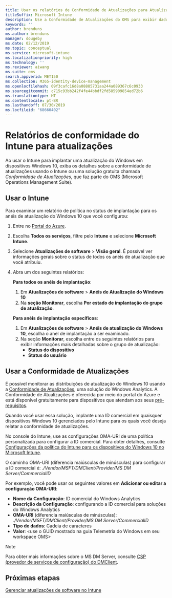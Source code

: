 ```yaml
---
title: Usar os relatórios de Conformidade de Atualizações para Atualizações do Windows no Microsoft Intune
titleSuffix: Microsoft Intune
description: Use a Conformidade de Atualizações do OMS para exibir dados de relatório para Atualizações do Windows implantadas com o Intune.
keywords: ''
author: brenduns
ms.author: brenduns
manager: dougeby
ms.date: 02/12/2019
ms.topic: conceptual
ms.service: microsoft-intune
ms.localizationpriority: high
ms.technology: ''
ms.reviewer: aiwang
ms.suite: ems
search.appverid: MET150
ms.collection: M365-identity-device-management
ms.openlocfilehash: 09f3cafc16d8a08885731aa244a089367c6c0933
ms.sourcegitcommit: c715c93bb242f4fe44bbdf2fd585909854ed72b6
ms.translationtype: HT
ms.contentlocale: pt-BR
ms.lasthandoff: 07/30/2019
ms.locfileid: "68660402"
---
```

# <a name="intune-compliance-reports-for-updates"></a>Relatórios de conformidade do Intune para atualizações
Ao usar o Intune para implantar uma atualização do Windows em dispositivos Windows 10, exiba os detalhes sobre a conformidade de atualizações usando o Intune ou uma solução gratuita chamada *Conformidade de Atualizações*, que faz parte do OMS (Microsoft Operations Management Suite).

## <a name="use-intune"></a>Usar o Intune
Para examinar um relatório de política no status de implantação para os anéis de atualização do Windows 10 que você configurou: 
1. Entre no [Portal do Azure](https://portal.azure.com/).
2. Escolha **Todos os serviços**, filtre pelo **Intune** e selecione **Microsoft Intune**.
3. Selecione **Atualizações de software** > **Visão geral**. É possível ver informações gerais sobre o status de todos os anéis de atualização que você atribuiu.
4. Abra um dos seguintes relatórios:  

   **Para todos os anéis de implantação**:
   1. Em **Atualizações de software** > **Anéis de Atualização do Windows 10**
   2. Na **seção Monitorar**, escolha **Por estado de implantação do grupo de atualização**.  

   **Para anéis de implantação específicos**:  

   1. Em **Atualizações de software** > **Anéis de atualização do Windows 10**, escolha o anel de implantação a ser examinado.  
   2. Na seção **Monitorar**, escolha entre os seguintes relatórios para exibir informações mais detalhadas sobre o grupo de atualização:  
      - **Status do dispositivo**  
      - **Status do usuário**  

## <a name="use-update-compliance"></a>Usar a Conformidade de Atualizações
É possível monitorar as distribuições de atualização do Windows 10 usando a [Conformidade de Atualizações](https://technet.microsoft.com/itpro/windows/manage/update-compliance-monitor), uma solução do Windows Analytics. A Conformidade de Atualizações é oferecida por meio do portal do Azure e está disponível gratuitamente para dispositivos que atendam aos seus [pré-requisitos](https://docs.microsoft.com/windows/deployment/update/update-compliance-get-started#update-compliance-prerequisites).  

Quando você usar essa solução, implante uma ID comercial em quaisquer dispositivos Windows 10 gerenciados pelo Intune para os quais você deseja relatar a conformidade de atualizações.  

No console do Intune, use as configurações OMA-URI de uma política personalizada para configurar a ID comercial. Para obter detalhes, consulte [Configurações da política do Intune para os dispositivos do Windows 10 no Microsoft Intune](https://docs.microsoft.com/intune-classic/deploy-use/windows-10-policy-settings-in-microsoft-intune).  

O caminho OMA-URI (diferencia maiúsculas de minúsculas) para configurar a ID comercial é: *./Vendor/MSFT/DMClient/Provider/MS DM Server/CommercialID*  

Por exemplo, você pode usar os seguintes valores em **Adicionar ou editar a configuração OMA-URI**:
- **Nome da Configuração**: ID comercial do Windows Analytics
- **Descrição da Configuração**: configurando a ID comercial para soluções do Windows Analytics
- **OMA-URI** (diferencia maiúsculas de minúsculas): *./Vendor/MSFT/DMClient/Provider/MS DM Server/CommercialID*
- **Tipo de dados**: Cadeia de caracteres
- **Valor**: \<use o GUID mostrado na guia Telemetria do Windows em seu workspace OMS>
 
> [!NOTE]  
> Para obter mais informações sobre o MS DM Server, consulte [CSP (provedor de serviços de configuração) do DMClient]( https://docs.microsoft.com/windows/client-management/mdm/dmclient-csp).

## <a name="next-steps"></a>Próximas etapas
[Gerenciar atualizações de software no Intune](windows-update-for-business-configure.md)

